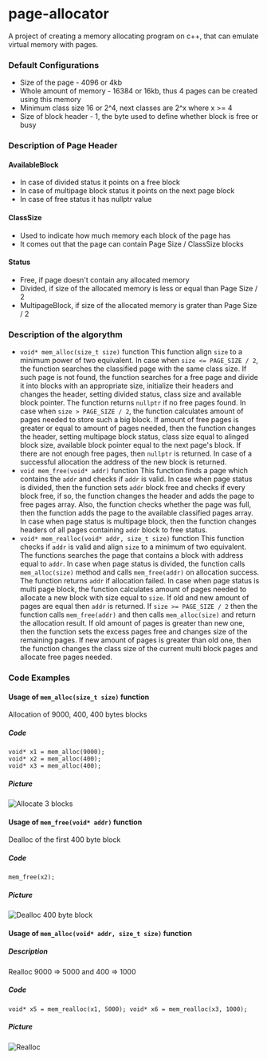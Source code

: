 # page-allocator
A project of creating a memory allocating program on c++, that can emulate virtual memory with pages.
### Default Configurations
- Size of the page - 4096 or 4kb
- Whole amount of memory -  16384 or 16kb, thus 4 pages can be created using this memory
- Minimum class size 16 or 2^4, next classes are 2^x where x >= 4
- Size of block header -  1, the byte used to define whether block is free or busy
### Description of Page Header
#### AvailableBlock
- In case of divided status it points on a free block
- In case of multipage block status it points on the next page block
- In case of free status it has nullptr value
#### ClassSize
- Used to indicate how much memory each block of the page has
- It comes out that the page can contain Page Size / ClassSize blocks
#### Status
- Free, if page doesn't contain any allocated memory
- Divided, if size of the allocated memory is less or equal than Page Size  / 2
- MultipageBlock, if size of the allocated memory is grater than Page Size / 2
### Description of the algorythm
- `void* mem_alloc(size_t size)` function
This function align `size` to a minimum power of two equivalent. In case when `size <= PAGE_SIZE / 2`, the function searches the classified page with the same class size. If such page is not found, the function searches for a free page and divide it into blocks with an appropriate size, initialize their headers and changes the header, setting divided status, class size and available block pointer. The function returns `nullptr` if no free pages found. In case when `size > PAGE_SIZE / 2`, the function calculates amount of pages needed to store such a big block. If amount of free pages is greater or equal to amount of pages needed, then the function changes the header, setting multipage block status, class size equal to alinged block size, available block pointer equal to the next page's block. If there are not enough free pages, then `nullptr` is returned. In case of a successful allocation the address of the new block is returned.
- `void mem_free(void* addr)` function
This function finds a page which contains the `addr` and checks if `addr` is valid. In case when page status is divided, then the function sets `addr` block free and checks if every block free, if so, the function changes the header and adds the page to free pages array. Also, the function checks whether the page was full, then the function adds the page to the available classified pages array. In case when page status is multipage block, then the function changes headers of all pages containing `addr` block to free status.
- `void* mem_realloc(void* addr, size_t size)` function
This function checks if `addr` is valid and align `size` to a minimum of two equivalent. The functions searches the page that contains a block with address equal to `addr`. In case when page status is divided, the function calls `mem_alloc(size)` method and calls `mem_free(addr)` on allocation success. The function returns `addr` if allocation failed. In case when page status is multi page block, the function calculates amount of pages needed to allocate a new block with size equal to `size`. If old and new amount of pages are equal then `addr` is returned. If `size >= PAGE_SIZE / 2` then the function calls `mem_free(addr)` and then calls `mem_alloc(size)` and return the allocation result. If old amount of pages is greater than new one, then the function sets the excess pages free and changes size of the remaining pages. If new amount of pages is greater than old one, then the function changes the class size of the current multi block pages and allocate free pages needed.
### Code Examples
#### Usage of `mem_alloc(size_t size)` function
Allocation of 9000, 400, 400 bytes blocks
##### Code
```
void* x1 = mem_alloc(9000);
void* x2 = mem_alloc(400);
void* x3 = mem_alloc(400);
```
##### Picture
![Allocate 3 blocks](example1.png "Allocate 3 blocks")
#### Usage of `mem_free(void* addr)` function
Dealloc of the first 400 byte block
##### Code
`mem_free(x2);`
##### Picture
![Dealloc 400 byte block](example2.png "Dealloc 400 byte block")

#### Usage of `mem_alloc(void* addr, size_t size)` function
##### Description
Realloc 9000 => 5000 and 400 => 1000
##### Code
``
void* x5 = mem_realloc(x1, 5000);
void* x6 = mem_realloc(x3, 1000);
``
##### Picture
![Realloc](example3.png "Realloc")
